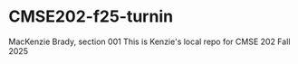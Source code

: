 # CMSE202-f25-turnin
MacKenzie Brady, section 001
This is Kenzie's local repo for CMSE 202 Fall 2025

